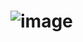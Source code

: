 # <img src = "https://github.com/sameerranjan223/5523867\_Sameer-Ranjan/blob/main/SDLC/SDLC%20QUIZ%20MARKS.png" alt = "image">



